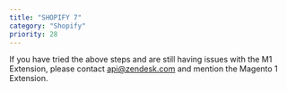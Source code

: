 ```yaml
---
title: "SHOPIFY 7"
category: "Shopify"
priority: 28
---
```


If you have tried the above steps and are still having issues with the M1 Extension, please contact <a href="api@zendesk.com">api@zendesk.com</a> and mention the Magento 1 Extension.
